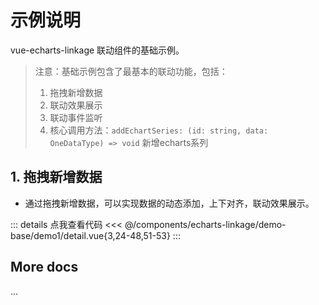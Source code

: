 <script setup>
import LinkageDemo1 from '@/components/echarts-linkage/demo-base/demo1/index.vue';
// import LinkageDemo1 from '../../components/echarts-linkage/demo-base/demo1/index.vue';
</script>

# 示例说明

vue-echarts-linkage 联动组件的基础示例。

> 注意：基础示例包含了最基本的联动功能，包括：
> 1. 拖拽新增数据
> 2. 联动效果展示
> 3. 联动事件监听
> 4. 核心调用方法：`addEchartSeries: (id: string, data: OneDataType) => void` 新增echarts系列

## 1. 拖拽新增数据

* 通过拖拽新增数据，可以实现数据的动态添加，上下对齐，联动效果展示。

<LinkageDemo1 />

<!-- <details>
<summary>点击查看代码</summary>

<<< ../components/echarts-linkage/demo1/detail.vue

</details> -->

::: details 点我查看代码
<<< @/components/echarts-linkage/demo-base/demo1/detail.vue{3,24-48,51-53}
:::


## More docs

...

